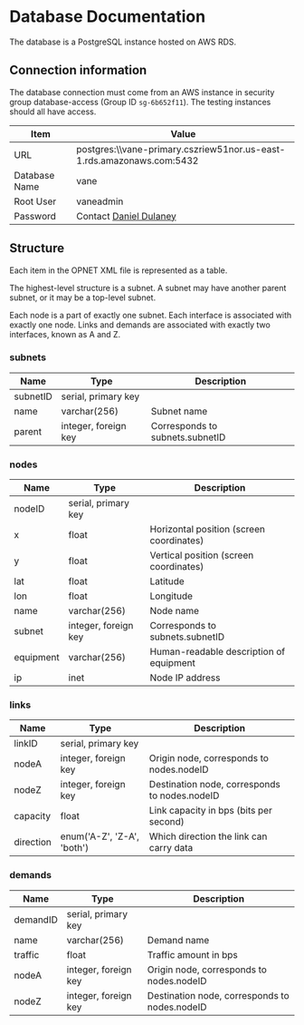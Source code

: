 # Database Documentation

The database is a PostgreSQL instance hosted on AWS RDS.

## Connection information

The database connection must come from an AWS instance in security group database-access (Group ID `sg-6b652f11`). The testing instances should all have access.

Item|Value
---|---
URL|postgres:\\\\vane-primary.cszriew51nor.us-east-1.rds.amazonaws.com:5432
Database Name|vane
Root User|vaneadmin
Password|Contact [Daniel Dulaney](mailto:dulaney_daniel@bah.com)

## Structure

Each item in the OPNET XML file is represented as a table.

The highest-level structure is a subnet. A subnet may have another parent subnet, or it may be a top-level subnet.

Each node is a part of exactly one subnet. Each interface is associated with exactly one node. Links and demands are associated with exactly two interfaces, known as A and Z. 

### subnets
Name|Type|Description
---|---|---
subnetID|serial, primary key|
name|varchar(256)|Subnet name
parent|integer, foreign key|Corresponds to subnets.subnetID

### nodes
Name|Type|Description
---|---|---
nodeID|serial, primary key|
x|float|Horizontal position (screen coordinates)
y|float|Vertical position (screen coordinates)
lat|float|Latitude
lon|float|Longitude
name|varchar(256)|Node name
subnet|integer, foreign key|Corresponds to subnets.subnetID
equipment|varchar(256)|Human-readable description of equipment
ip|inet|Node IP address

### links
Name|Type|Description
---|---|---
linkID|serial, primary key|
nodeA|integer, foreign key|Origin node, corresponds to nodes.nodeID
nodeZ|integer, foreign key|Destination node, corresponds to nodes.nodeID
capacity|float|Link capacity in bps (bits per second)
direction|enum('A-Z', 'Z-A', 'both')|Which direction the link can carry data

### demands
Name|Type|Description
---|---|---
demandID|serial, primary key|
name|varchar(256)|Demand name
traffic|float|Traffic amount in bps
nodeA|integer, foreign key|Origin node, corresponds to nodes.nodeID
nodeZ|integer, foreign key|Destination node, corresponds to nodes.nodeID
